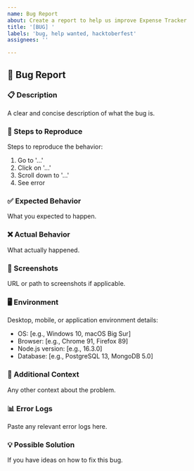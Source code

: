 ```yaml
---
name: Bug Report
about: Create a report to help us improve Expense Tracker
title: '[BUG] '
labels: 'bug, help wanted, hacktoberfest'
assignees: ''

---
```


## 🐛 Bug Report

### 📋 Description
A clear and concise description of what the bug is.

### 🔄 Steps to Reproduce
Steps to reproduce the behavior:
1. Go to '...'
2. Click on '...'
3. Scroll down to '...'
4. See error

### ✅ Expected Behavior
What you expected to happen.

### ❌ Actual Behavior
What actually happened.

### 📱 Screenshots
URL or path to screenshots if applicable.

### 🖥️ Environment
Desktop, mobile, or application environment details:
- OS: [e.g., Windows 10, macOS Big Sur]
- Browser: [e.g., Chrome 91, Firefox 89]
- Node.js version: [e.g., 16.3.0]
- Database: [e.g., PostgreSQL 13, MongoDB 5.0]

### 🔧 Additional Context
Any other context about the problem.

### 📊 Error Logs
Paste any relevant error logs here.

### 💡 Possible Solution
If you have ideas on how to fix this bug.
